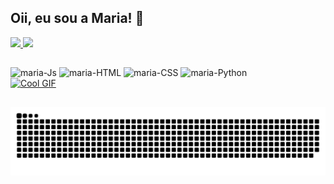 ## Oii, eu sou a Maria! 🍙

 <div>
  <a href="https://github.com/madussauros">
  <img height="180em" src="https://github-readme-stats.vercel.app/api?username=madussauros&show_icons=true&theme=tokyonight&include_all_commits=true&count_private=true"/>
  <img height="180em" src="https://github-readme-stats.vercel.app/api/top-langs/?username=madussauros&layout=compact&langs_count=16&theme=tokyonight"/>
</div>
</div>
  
  ##
 
<div> 
<span style="display: inline-block; margin-right: 60px;">
<img src="https://cdn.jsdelivr.net/gh/devicons/devicon@latest/icons/javascript/javascript-original.svg" alt="maria-Js" width="30"/>
<img src="https://cdn.jsdelivr.net/gh/devicons/devicon@latest/icons/html5/html5-original.svg" alt="maria-HTML" width="30"/>
<img src="https://cdn.jsdelivr.net/gh/devicons/devicon@latest/icons/css3/css3-original-wordmark.svg" alt="maria-CSS" width="30"/>
<img src="https://cdn.jsdelivr.net/gh/devicons/devicon@latest/icons/python/python-original-wordmark.svg" alt="maria-Python" width="30"/>
</span>
<img src="https://cdn.discordapp.com/attachments/1016771948480561274/1283258570393129010/finalwithcharacterinwindow.gif?ex=66e2572c&is=66e105ac&hm=e58688dbfe656cef535e4641c6a047e003f133ffd767da2f4c4ede2304ef9276&" alt="Cool GIF" width="300"/>

</div>
  
  ##
 
<div> 

<picture>
  <source media="(prefers-color-scheme: dark)" srcset="https://raw.githubusercontent.com/madussauros/madussauros/output/github-contribution-grid-snake-dark.svg">
  <source media="(prefers-color-scheme: light)" srcset="https://raw.githubusercontent.com/madussauros/madussauros/output/github-contribution-grid-snake.svg">
  <img alt="github contribution grid snake animation" src="https://raw.githubusercontent.com/madussauros/madussauros/output/github-contribution-grid-snake.svg">
 
</picture>
</div>
